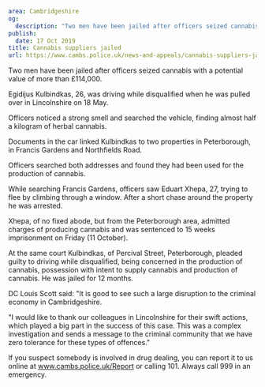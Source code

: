 ```yaml
area: Cambridgeshire
og:
  description: "Two men have been jailed after officers seized cannabis with a potential value of more than \xA3114,000."
publish:
  date: 17 Oct 2019
title: Cannabis suppliers jailed
url: https://www.cambs.police.uk/news-and-appeals/cannabis-suppliers-jailed
```

Two men have been jailed after officers seized cannabis with a potential value of more than £114,000.

Egidijus Kulbindkas, 26, was driving while disqualified when he was pulled over in Lincolnshire on 18 May.

Officers noticed a strong smell and searched the vehicle, finding almost half a kilogram of herbal cannabis.

Documents in the car linked Kulbindkas to two properties in Peterborough, in Francis Gardens and Northfields Road.

Officers searched both addresses and found they had been used for the production of cannabis.

While searching Francis Gardens, officers saw Eduart Xhepa, 27, trying to flee by climbing through a window. After a short chase around the property he was arrested.

Xhepa, of no fixed abode, but from the Peterborough area, admitted charges of producing cannabis and was sentenced to 15 weeks imprisonment on Friday (11 October).

At the same court Kulbindkas, of Percival Street, Peterborough, pleaded guilty to driving while disqualified, being concerned in the production of cannabis, possession with intent to supply cannabis and production of cannabis. He was jailed for 12 months.

DC Louis Scott said: "It is good to see such a large disruption to the criminal economy in Cambridgeshire.

"I would like to thank our colleagues in Lincolnshire for their swift actions, which played a big part in the success of this case. This was a complex investigation and sends a message to the criminal community that we have zero tolerance for these types of offences."

If you suspect somebody is involved in drug dealing, you can report it to us online at www.cambs.police.uk/Report or calling 101. Always call 999 in an emergency.

